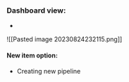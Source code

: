 
### Dashboard view:

* 
![[Pasted image 20230824232115.png]]


#### New item option:

*  Creating new pipeline 
